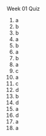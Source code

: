 
Week 01 Quiz

1. a
2. b
3. b
4. a
5. b
6. a
7. b
8. a
9. c
10. a
11. c
12. d
13. b
14. d
15. a
16. d
17. a
18. a

